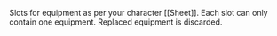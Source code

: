 Slots for equipment as per your character [[Sheet]]. Each slot can only contain one equipment. Replaced equipment is discarded.